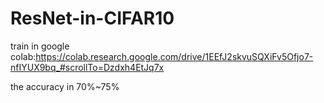 # ResNet-in-CIFAR10

train in google colab:https://colab.research.google.com/drive/1EEfJ2skvuSQXiFv5Ofjo7-nfIYUX9bq_#scrollTo=Dzdxh4EtJq7x

the accuracy in 70%~75%
